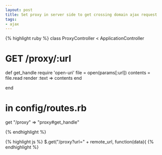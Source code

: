 ```yaml
---
layout: post
title: Set proxy in server side to get crossing domain ajax request
tags:
- ajax
---
```


{% highlight ruby %}
class ProxyController < ApplicationController

  # GET /proxy/:url
  def get_handle
    require 'open-uri'
    file = open(params[:url])
    contents = file.read
    render :text => contents
  end

end

# in config/routes.rb
get "/proxy" => "proxy#get_handle"

{% endhighlight %}

{% highlight js %}
$.get("/proxy?url=" + remote_url, function(data){
{% endhighlight %}
